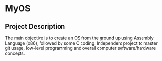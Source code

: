 # MyOS

## Project Description
The main objective is to create an OS from the ground up using Assembly Language (x86), followed by some C coding. Independent project to master git usage, low-level programming and overall computer software/hardware concepts.

